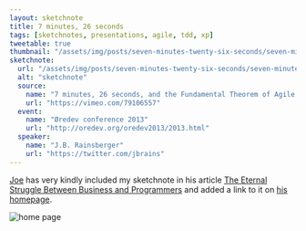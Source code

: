 ```yaml
---
layout: sketchnote
title: 7 minutes, 26 seconds
tags: [sketchnotes, presentations, agile, tdd, xp]
tweetable: true
thumbnail: "/assets/img/posts/seven-minutes-twenty-six-seconds/seven-minutes-twenty-six-seconds.png"
sketchnote:
  url: "/assets/img/posts/seven-minutes-twenty-six-seconds/seven-minutes-twenty-six-seconds.png"
  alt: "sketchnote"
  source:
    name: "7 minutes, 26 seconds, and the Fundamental Theorem of Agile Software Development"
    url: "https://vimeo.com/79106557"
  event:
    name: "Øredev conference 2013"
    url: "http://oredev.org/oredev2013/2013.html"
  speaker:
    name: "J.B. Rainsberger"
    url: "https://twitter.com/jbrains"
---
```


<a href="https://twitter.com/jbrains">Joe</a> has very kindly included my sketchnote in his article
<a href="http://blog.thecodewhisperer.com/permalink/the-eternal-struggle-between-business-and-programmers" alt="link to article">The Eternal Struggle Between Business and Programmers</a>
and added a link to it on <a href="http://www.jbrains.ca/" alt="jbrains homepage">his homepage</a>.

<img src="/assets/img/posts/seven-minutes-twenty-six-seconds/jbrains-site.png" alt="home page" class="u-max-full-width" />
